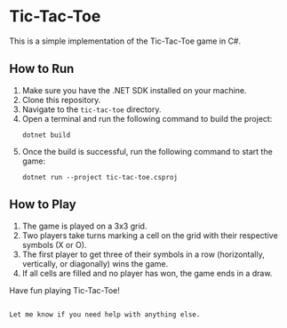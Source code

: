 # Tic-Tac-Toe

This is a simple implementation of the Tic-Tac-Toe game in C#.

## How to Run

1. Make sure you have the .NET SDK installed on your machine.
2. Clone this repository.
3. Navigate to the `tic-tac-toe` directory.
4. Open a terminal and run the following command to build the project:
   ```
   dotnet build
   ```
5. Once the build is successful, run the following command to start the game:
   ```
   dotnet run --project tic-tac-toe.csproj
   ```

## How to Play

1. The game is played on a 3x3 grid.
2. Two players take turns marking a cell on the grid with their respective symbols (X or O).
3. The first player to get three of their symbols in a row (horizontally, vertically, or diagonally) wins the game.
4. If all cells are filled and no player has won, the game ends in a draw.

Have fun playing Tic-Tac-Toe!
```

Let me know if you need help with anything else.